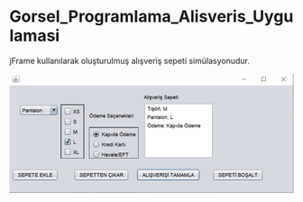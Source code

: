 # Gorsel_Programlama_Alisveris_Uygulamasi
jFrame kullanılarak oluşturulmuş alışveriş sepeti simülasyonudur.

![screenshot](https://github.com/hanifeercan/Gorsel_Programlama_Alisveris_Uygulamasi/blob/Temel/screenshot/screenshot1.jpg)
